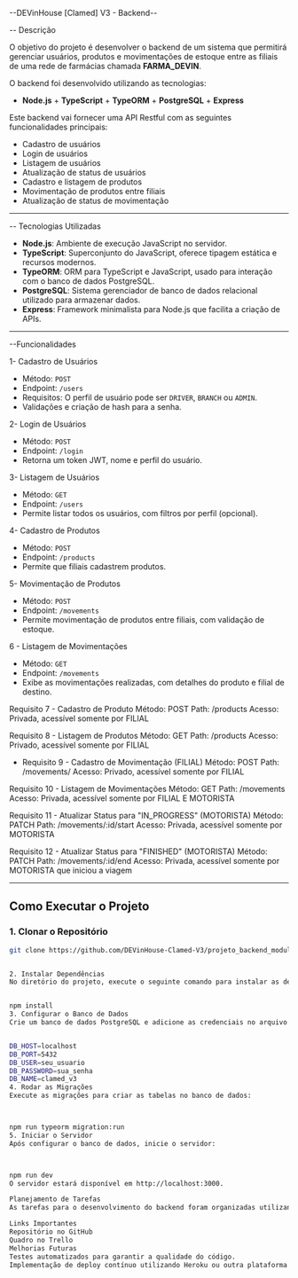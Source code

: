 --DEVinHouse [Clamed] V3 - Backend--

-- Descrição

 O objetivo do projeto é desenvolver o backend de um sistema que permitirá gerenciar usuários, produtos e movimentações de estoque entre as filiais de uma rede de farmácias chamada **FARMA_DEVIN**.

O backend foi desenvolvido utilizando as tecnologias:
- **Node.js** + **TypeScript** + **TypeORM** + **PostgreSQL** + **Express**

Este backend vai fornecer uma API Restful com as seguintes funcionalidades principais:
- Cadastro de usuários
- Login de usuários
- Listagem de usuários
- Atualização de status de usuários
- Cadastro e listagem de produtos
- Movimentação de produtos entre filiais
- Atualização de status de movimentação

---

-- Tecnologias Utilizadas

- **Node.js**: Ambiente de execução JavaScript no servidor.
- **TypeScript**: Superconjunto do JavaScript, oferece tipagem estática e recursos modernos.
- **TypeORM**: ORM para TypeScript e JavaScript, usado para interação com o banco de dados PostgreSQL.
- **PostgreSQL**: Sistema gerenciador de banco de dados relacional utilizado para armazenar dados.
- **Express**: Framework minimalista para Node.js que facilita a criação de APIs.

---

 --Funcionalidades

 1- Cadastro de Usuários
- Método: `POST`
- Endpoint: `/users`
- Requisitos: O perfil de usuário pode ser `DRIVER`, `BRANCH` ou `ADMIN`.
- Validações e criação de hash para a senha.

 2- Login de Usuários
- Método: `POST`
- Endpoint: `/login`
- Retorna um token JWT, nome e perfil do usuário.

3- Listagem de Usuários
- Método: `GET`
- Endpoint: `/users`
- Permite listar todos os usuários, com filtros por perfil (opcional).

4- Cadastro de Produtos
- Método: `POST`
- Endpoint: `/products`
- Permite que filiais cadastrem produtos.

 5- Movimentação de Produtos
- Método: `POST`
- Endpoint: `/movements`
- Permite movimentação de produtos entre filiais, com validação de estoque.

6 - Listagem de Movimentações
- Método: `GET`
- Endpoint: `/movements`
- Exibe as movimentações realizadas, com detalhes do produto e filial de destino.

 Requisito 7 - Cadastro de Produto
Método: POST
Path: /products
Acesso: Privada, acessível somente por FILIAL

Requisito 8 - Listagem de Produtos
Método: GET
Path: /products
Acesso: Privado, acessível somente por FILIAL

- Requisito 9 - Cadastro de Movimentação (FILIAL)
Método: POST
Path: /movements/
Acesso: Privado, acessível somente por FILIAL

Requisito 10 - Listagem de Movimentações
Método: GET
Path: /movements
Acesso: Privada, acessível somente por FILIAL E MOTORISTA

Requisito 11 - Atualizar Status para "IN_PROGRESS" (MOTORISTA)
Método: PATCH
Path: /movements/:id/start
Acesso: Privada, acessível somente por MOTORISTA

Requisito 12 - Atualizar Status para "FINISHED" (MOTORISTA)
Método: PATCH
Path: /movements/:id/end
Acesso: Privada, acessível somente por MOTORISTA que iniciou a viagem

---

## Como Executar o Projeto

### 1. Clonar o Repositório

```bash
git clone https://github.com/DEVinHouse-Clamed-V3/projeto_backend_modulo_2.git


2. Instalar Dependências
No diretório do projeto, execute o seguinte comando para instalar as dependências:


npm install
3. Configurar o Banco de Dados
Crie um banco de dados PostgreSQL e adicione as credenciais no arquivo .env:


DB_HOST=localhost
DB_PORT=5432
DB_USER=seu_usuario
DB_PASSWORD=sua_senha
DB_NAME=clamed_v3
4. Rodar as Migrações
Execute as migrações para criar as tabelas no banco de dados:



npm run typeorm migration:run
5. Iniciar o Servidor
Após configurar o banco de dados, inicie o servidor:



npm run dev
O servidor estará disponível em http://localhost:3000.

Planejamento de Tarefas
As tarefas para o desenvolvimento do backend foram organizadas utilizando o Trello, seguindo a metodologia Kanban. O quadro está disponível aqui.

Links Importantes
Repositório no GitHub
Quadro no Trello
Melhorias Futuras
Testes automatizados para garantir a qualidade do código.
Implementação de deploy contínuo utilizando Heroku ou outra plataforma de CI/CD.



